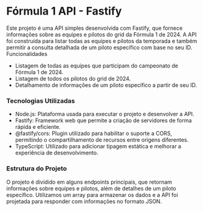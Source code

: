 # **Fórmula 1 API - Fastify**

Este projeto é uma API simples desenvolvida com Fastify, que fornece informações sobre as equipes e pilotos do grid da Fórmula 1 de 2024. A API foi construída para listar todas as equipes e pilotos da temporada e também permitir a consulta detalhada de um piloto específico com base no seu ID.
Funcionalidades

* Listagem de todas as equipes que participam do campeonato de Fórmula 1 de 2024.
* Listagem de todos os pilotos do grid de 2024.
* Detalhamento de informações de um piloto específico a partir de seu ID.

### **Tecnologias Utilizadas**

* Node.js: Plataforma usada para executar o projeto e desenvolver a API.
* Fastify: Framework web que permite a criação de servidores de forma rápida e eficiente.
* @fastify/cors: Plugin utilizado para habilitar o suporte a CORS, permitindo o compartilhamento de recursos entre origens diferentes.
* TypeScript: Utilizado para adicionar tipagem estática e melhorar a experiência de desenvolvimento.

### **Estrutura do Projeto**

O projeto é dividido em alguns endpoints principais, que retornam informações sobre equipes e pilotos, além de detalhes de um piloto específico. Utilizamos um array para armazenar os dados e a API foi projetada para responder com informações no formato JSON.